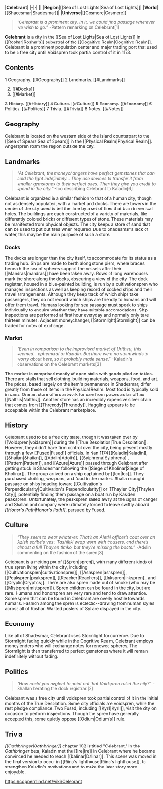 |**Celebrant**|
|-|-|
||
|**Region**|[[Sea of Lost Lights\|Sea of Lost Lights]]|
|**World**|[[Shadesmar\|Shadesmar]]|
|**Universe**|[[Cosmere\|Cosmere]]|

>“*Celebrant is a prominent city. In it, we could find passage wherever we wish to go.*”
\-Pattern remarking on Celebrant[1]


**Celebrant** is a city in the [[Sea of Lost Lights\|Sea of Lost Lights]] in [[Roshar\|Roshar's]] subastral of the [[Cognitive Realm\|Cognitive Realm]]. Celebrant is a prominent population center and major trading port that used to be a free city until Voidspren took partial control of it in 1173.

## Contents

1 Geography. [[#Geography]] 
2 Landmarks. [[#Landmarks]] 

2. [[#Docks]] 
2. [[#Market]] 


3 History. [[#History]] 
4 Culture. [[#Culture]] 
5 Economy. [[#Economy]] 
6 Politics. [[#Politics]] 
7 Trivia. [[#Trivia]] 
8 Notes. [[#Notes]] 


## Geography
Celebrant is located on the western side of the island counterpart to the [[Sea of Spears\|Sea of Spears]] in the [[Physical Realm\|Physical Realm]]. Angerspren roam the region outside the city.

## Landmarks
>“*At Celebrant, the moneychangers have perfect gemstones that can hold the light indefinitely... They use devices to transfer it from smaller gemstones to their perfect ones. Then they give you credit to spend in the city.*”
\-Ico describing Celebrant to Kaladin[6]

Celebrant is organized in a similar fashion to that of a human city, though not as densely populated, with a market and docks. There are towers in the center of the city used to tell the time by a set of fires that burn in vertical holes. The buildings are each constructed of a variety of materials, like differently colored bricks or different types of stone. These materials may be manifested from physical objects.
The city keeps a store of sand that can be used to put out fires when required. Due to Shadesmar's lack of water, this may be the main purpose of such a store.

### Docks
The docks are longer than the city itself, to accommodate for its status as a trading hub. Ships are made to berth along stone piers, where braces beneath the sea of spheres support the vessels after their [[Mandras\|mandras]] have been taken away. Rows of long warehouses mark the shore along the docks, obscuring a view of the city.
The dock registrar, housed in a blue-painted building, is run by a cultivationspren who manages inspections as well as keeping record of docked ships and their travel arrangements. Although they keep track of which ships take passengers, they do not record which ships are friendly to humans and will offer them travel. Humans looking for sea passage must speak to ships individually to enquire whether they have suitable accomodations. Ship inspections are performed at first hour everyday and normally only take thirteen minutes.
Adjacent moneychanger, [[Stormlight\|Stormlight]] can be traded for notes of exchange.

### Market
>“*Even in comparison to the improvised market of Urithiru, this seemed… ephemeral to Kaladin. But there were no stormwinds to worry about here, so it probably made sense.*”
\-Kaladin's observations on the Celebrant markets[3]


The market is comprised mostly of open stalls with goods piled on tables. There are stalls that sell clothing, building materials, weapons, food, and art. The prices, based largely on the item's permanence in Shadesmar, differ greatly from those of items in the Physical Realm. Most food is typically sold in cans. One art store offers artwork for sale from places as far off as [[Nalthis\|Nalthis]]. Another store has an incredibly expensive silver chain that comes from [[Threnody\|Threnody]]. Haggling appears to be acceptable within the Celebrant marketplace.

## History
Celebrant used to be a free city state, though it was taken over by [[Voidspren\|voidspren]] during the [[True Desolation\|True Desolation]]. However, they didn't have firm control over the city, being present mostly through a few [[Fused\|Fused]] officials.
In Nan 1174 [[Kaladin\|Kaladin]], [[Shallan\|Shallan]], [[Adolin\|Adolin]], [[Sylphrena\|Sylphrena]], [[Pattern\|Pattern]], and [[Azure\|Azure]] passed through Celebrant after getting stuck in Shadesmar following the [[Siege of Kholinar\|Siege of Kholinar]]. The group arrived on a ship captained by [[Ico\|Ico]]. They purchased clothing, weapons, and food in the market. Shallan sought passage on ships heading toward [[Cultivation's Perpendicularity\|Cultivation's Perpendicularity]] or [[Thaylen City\|Thaylen City]], potentially finding them passage on a boat run by Kasiden peakspren. Unfortunately, the peakspren sailed away at the signs of danger and Shallan and company were ultimately forced to leave swiftly aboard *[[Honor's Path\|Honor's Path]]*, pursued by Fused.

## Culture
>“*They seem to wear whatever. That’s an Alethi officer’s coat over an Azish scribe’s vest. Tashikki wrap worn with trousers, and there’s almost a full Thaylen tlmko, but they’re missing the boots.*”
\-Adolin commenting on the fashion of the spren[3]

Celebrant is a melting pot of [[Spren\|spren]], with many different kinds of true spren living within the city, including [[Cultivationspren\|cultivationspren]], [[Ashspren\|ashspren]], [[Peakspren\|peakspren]], [[Reacher\|Reachers]], [[Inkspren\|inkspren]], and [[Cryptic\|Cryptics]]. There are also spren made out of smoke (who may be [[Mistspren\|mistspren]]). Spren children can be found in the city, but are rare. Humans and honorspren are very rare and tend to draw attention. Some spren that can be found in Celebrant are overly hostile towards humans.
Fashion among the spren is eclectic--drawing from human styles across all of Roshar.
Wanted posters of Syl are displayed in the city.

## Economy
Like all of Shadesmar, Celebrant uses Stormlight for currency. Due to Stormlight fading quickly while in the Cognitive Realm, Celebrant employs moneylenders who will exchange notes for renewed spheres. The Stormlight is then transferred to perfect gemstones where it will remain indefinitely without fading.

## Politics
>“*How could you neglect to point out that Voidspren ruled the city?*”
\-Shallan berating the dock registrar.[3]


Celebrant was a free city until voidspren took partial control of it in the initial months of the True Desolation. Some city officials are voidspren, while the rest pledge compliance. Two Fused, including [[Kyril\|Kyril]], visit the city on occasion to perform inspections.
Though the spren have generally accepted this, some quietly oppose [[Odium\|Odium's]] rule.

## Trivia
*[[Oathbringer\|Oathbringer]]* chapter 102 is titled "Celebrant."
In the *Oathbringer* beta, Kaladin met the [[Ire\|Ire]] in Celebrant where he became convinced he needed to reach [[Dalinar\|Dalinar]]. This scene was moved in the final version to occur in [[Riino's lighthouse\|Riino's lighthouse]], to strengthen Kaladin's motivations and to make the later story more enjoyable.


https://coppermind.net/wiki/Celebrant